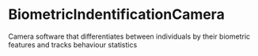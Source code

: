 BiometricIndentificationCamera
==============================

Camera software that differentiates between individuals by their biometric features and tracks behaviour statistics
